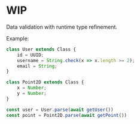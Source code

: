 # WIP

Data validation with runtime type refinement.

Example:

```typescript
class User extends Class {
    id = UUID;
    username = String.check(x => x.length >= 2);
    email = String;
}

class Point2D extends Class {
    x = Number;
    y = Number;
}

const user = User.parse(await getUser())
const point = Point2D.parse(await getPoint())
```
